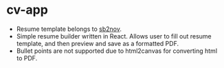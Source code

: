 # cv-app
- Resume template belongs to [sb2nov](https://github.com/sb2nov/resume).
- Simple resume builder written in React. Allows user to fill out resume template, and then preview and save as a formatted PDF.
- Bullet points are not supported due to html2canvas for converting html to PDF.
